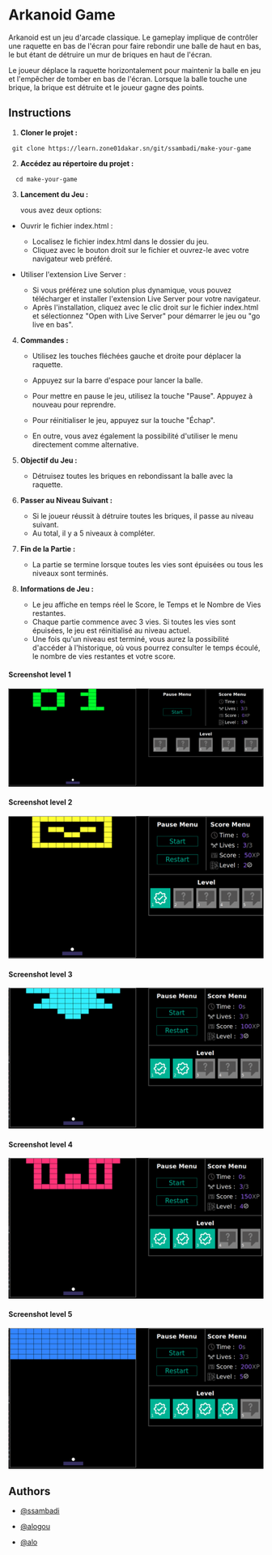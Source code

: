 
# Arkanoid Game

Arkanoid est un jeu d'arcade classique. Le gameplay implique de contrôler une raquette en bas de l'écran pour faire rebondir une balle de haut en bas, le but étant de détruire un mur de briques en haut de l'écran.

Le joueur déplace la raquette horizontalement pour maintenir la balle en jeu et l'empêcher de tomber en bas de l'écran. Lorsque la balle touche une brique, la brique est détruite et le joueur gagne des points.



## Instructions

1. **Cloner le projet  :**
 ```
  git clone https://learn.zone01dakar.sn/git/ssambadi/make-your-game
```
    
2. **Accédez au répertoire du projet  :**
```
  cd make-your-game
```

3. **Lancement du Jeu :**
   
   vous avez deux options:
 - Ouvrir le fichier index.html :

    - Localisez le fichier index.html dans le dossier du jeu.
    - Cliquez avec le bouton droit sur le fichier et ouvrez-le avec votre      navigateur web préféré.
- Utiliser l'extension Live Server :

    - Si vous préférez une solution plus dynamique, vous pouvez télécharger et installer l'extension Live Server pour votre navigateur.
    - Après l'installation, cliquez avec le clic droit sur le fichier index.html et sélectionnez "Open with Live Server" pour démarrer le jeu ou "go live en bas".

4. **Commandes :**
      - Utilisez les touches fléchées gauche et droite pour déplacer la raquette.
    - Appuyez sur la barre d'espace pour lancer la balle.
    - Pour mettre en pause le jeu, utilisez la touche "Pause". Appuyez à nouveau pour reprendre.
    - Pour réinitialiser le jeu, appuyez sur la touche "Échap".

    - En outre, vous avez également la possibilité d'utiliser le menu directement comme alternative.
    
5. **Objectif du Jeu :**
    - Détruisez toutes les briques en rebondissant la balle avec la raquette.

6. **Passer au Niveau Suivant :**
    - Si le joueur réussit à détruire toutes les briques, il passe au niveau suivant.
    - Au total, il y a 5 niveaux à compléter.
    

7. **Fin de la Partie :**
    - La partie se termine lorsque toutes les vies sont épuisées ou tous les niveaux sont terminés.
    
8.  **Informations de Jeu :**
    - Le jeu affiche en temps réel le Score, le Temps et le Nombre de Vies restantes.
    - Chaque partie commence avec 3 vies. Si toutes les vies sont épuisées, le jeu est réinitialisé au niveau actuel.
    - Une fois qu'un niveau est terminé, vous aurez la possibilité d'accéder à l'historique, où vous pourrez consulter le temps écoulé, le nombre de vies restantes et votre score.





#### Screenshot level 1

![level1](./svg/levels/level1.png)

#### Screenshot level 2

![level1](./svg/levels/level2.png)


#### Screenshot level 3

![level1](./svg/levels/level3.png)

#### Screenshot level 4

![level1](./svg/levels/level4.png)

#### Screenshot level 5

![level5](./svg/levels/level5.png)


## Authors

- [@ssambadi](https://learn.zone01dakar.sn/git/ssambadi)

- [@alogou](https://learn.zone01dakar.sn/git/alogou)

- [@alo](https://learn.zone01dakar.sn/git/alo)